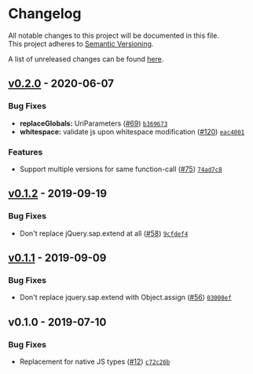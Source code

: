 # Changelog
All notable changes to this project will be documented in this file.  
This project adheres to [Semantic Versioning](http://semver.org/spec/v2.0.0.html).

A list of unreleased changes can be found [here](https://github.com/SAP/ui5-migration/compare/v0.2.0...HEAD).

<a name="v0.2.0"></a>
## [v0.2.0] - 2020-06-07
### Bug Fixes
- **replaceGlobals:** UriParameters ([#69](https://github.com/SAP/ui5-migration/issues/69)) [`b369673`](https://github.com/SAP/ui5-migration/commit/b369673455295fe3a707fe390b7c581af14930b9)
- **whitespace:** validate js upon whitespace modification ([#120](https://github.com/SAP/ui5-migration/issues/120)) [`eac4001`](https://github.com/SAP/ui5-migration/commit/eac4001ad7f2eb0d2955d4df2f3a40559b70b9ff)

### Features
- Support multiple versions for same function-call ([#75](https://github.com/SAP/ui5-migration/issues/75)) [`74ad7c8`](https://github.com/SAP/ui5-migration/commit/74ad7c8775717bdccee8d8e309329ee267fc0777)


<a name="v0.1.2"></a>
## [v0.1.2] - 2019-09-19
### Bug Fixes
- Don't replace jQuery.sap.extend at all ([#58](https://github.com/SAP/ui5-migration/issues/58)) [`9cfdef4`](https://github.com/SAP/ui5-migration/commit/9cfdef4c3f629b206e2c0fab1377d4dff1d7e1a7)


<a name="v0.1.1"></a>
## [v0.1.1] - 2019-09-09
### Bug Fixes
- Don't replace jquery.sap.extend with Object.assign ([#56](https://github.com/SAP/ui5-migration/issues/56)) [`03008ef`](https://github.com/SAP/ui5-migration/commit/03008ef77238d91d48182795d960e1ad52e0bf6d)


<a name="v0.1.0"></a>
## v0.1.0 - 2019-07-10
### Bug Fixes
- Replacement for native JS types ([#12](https://github.com/SAP/ui5-migration/issues/12)) [`c72c26b`](https://github.com/SAP/ui5-migration/commit/c72c26bc7bbf096a153b009165dedbc9d92cc082)


[v0.2.0]: https://github.com/SAP/ui5-migration/compare/v0.1.2...v0.2.0
[v0.1.2]: https://github.com/SAP/ui5-migration/compare/v0.1.1...v0.1.2
[v0.1.1]: https://github.com/SAP/ui5-migration/compare/v0.1.0...v0.1.1
